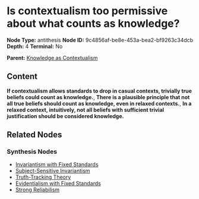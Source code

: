 # Is contextualism too permissive about what counts as knowledge?

**Node Type:** antithesis
**Node ID:** 9c4856af-be8e-453a-bea2-bf9263c34dcb
**Depth:** 4
**Terminal:** No

**Parent:** [Knowledge as Contextualism](knowledge-as-contextualism-synthesis-a0c821ad-5e81-4523-b2aa-733ce2bea431.md)

## Content

**If contextualism allows standards to drop in casual contexts, trivially true beliefs could count as knowledge.**, **There is a plausible principle that not all true beliefs should count as knowledge, even in relaxed contexts.**, **In a relaxed context, intuitively, not all beliefs with sufficient trivial justification should be considered knowledge.**

## Related Nodes

### Synthesis Nodes

- [Invariantism with Fixed Standards](invariantism-with-fixed-standards-synthesis-6ba88961-e015-400e-acf7-8e3198b3bfe7.md)
- [Subject-Sensitive Invariantism](subject-sensitive-invariantism-synthesis-b19a54bd-258a-4cb3-8442-13870bce3df9.md)
- [Truth-Tracking Theory](truth-tracking-theory-synthesis-c84c1029-4911-47be-b704-9d64a7a7e6f4.md)
- [Evidentialism with Fixed Standards](evidentialism-with-fixed-standards-synthesis-cc37061e-ef35-4a33-a192-c647e356557c.md)
- [Strong Reliabilism](strong-reliabilism-synthesis-5430d49c-39af-46d1-8727-4915704d185d.md)

